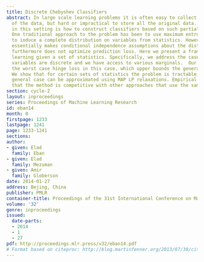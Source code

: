 ```yaml
---
title: Discrete Chebyshev Classifiers
abstract: In large scale learning problems it is often easy to collect simple statistics
  of the data, but hard or impractical to store all the original data. A key question
  in this setting is how to construct classifiers based on such partial information.
  One traditional approach to the problem has been to use maximum entropy arguments
  to induce a complete distribution on variables from statistics. However, this approach
  essentially makes conditional independence assumptions about the distribution, and
  furthermore does not optimize prediction loss. Here we present a framework for discriminative
  learning given a set of statistics. Specifically, we address the case where all
  variables are discrete and we have access to various marginals.  Our approach minimizes
  the worst case hinge loss in this case, which upper bounds the generalization error.
  We show that for certain sets of statistics the problem is tractable, and in the
  general case can be approximated using MAP LP relaxations. Empirical results show
  that the method is competitive with other approaches that use the same input.
section: cycle-2
layout: inproceedings
series: Proceedings of Machine Learning Research
id: eban14
month: 0
firstpage: 1233
lastpage: 1241
page: 1233-1241
sections: 
author:
- given: Elad
  family: Eban
- given: Elad
  family: Mezuman
- given: Amir
  family: Globerson
date: 2014-01-27
address: Bejing, China
publisher: PMLR
container-title: Proceedings of the 31st International Conference on Machine Learning
volume: '32'
genre: inproceedings
issued:
  date-parts:
  - 2014
  - 1
  - 27
pdf: http://proceedings.mlr.press/v32/eban14.pdf
# Format based on citeproc: http://blog.martinfenner.org/2013/07/30/citeproc-yaml-for-bibliographies/
---
```


